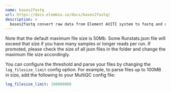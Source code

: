 ```yaml
---
name: bases2fastq
url: https://docs.elembio.io/docs/bases2fastq/
description: >
  bases2fastq convert raw data from Element AVITI system to fastq and output sequencing run statistics
---
```


Note that the default maximum file size is 50Mb. Some Runstats.json file will exceed that size if you have many samples or longer reads per run. If promoted, please check the size of all json files in the folder and change the maximum file size accordingly.

You can configure the threshold and parse your files by changing the
`log_filesize_limit` config option. For example, to parse files up to 100MB in
size, add the following to your MultiQC config file:

```yaml
log_filesize_limit: 100000000
```

